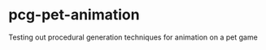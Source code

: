 pcg-pet-animation
=================

Testing out procedural generation techniques for animation on a pet game